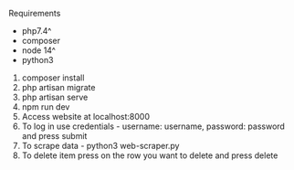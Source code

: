 Requirements
* php7.4^
* composer
* node 14^
* python3

1. composer install
2. php artisan migrate
3. php artisan serve
4. npm run dev
5. Access website at localhost:8000
6. To log in use credentials - username: username, password: password and press submit
7. To scrape data - python3 web-scraper.py
8. To delete item press on the row you want to delete and press delete
